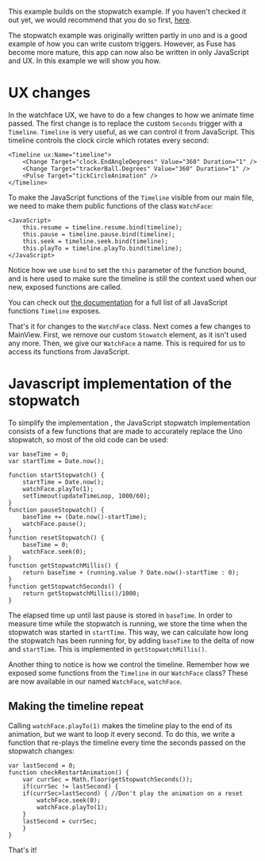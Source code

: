 This example builds on the stopwatch example. If you haven't checked it out yet, we would recommend that you do so first, [here](stopwatch.md).

The stopwatch example was originally written partly in uno and is a good example of how you can write custom triggers. However, as Fuse has become more mature, this app can now also be written in only JavaScript and UX. In this example we will show you how.

# UX changes

In the watchface UX, we have to do a few changes to how we animate time passed. The first change is to replace the custom `Seconds` trigger with a `Timeline`. `Timeline` is very useful, as we can control it from JavaScript. This timeline controls the clock circle which rotates every second:

	<Timeline ux:Name="timeline">
		<Change Target="clock.EndAngleDegrees" Value="360" Duration="1" />
		<Change Target="trackerBall.Degrees" Value="360" Duration="1" />
		<Pulse Target="tickCircleAnimation" />
	</Timeline>

To make the JavaScript functions of the `Timeline` visible from our main file, we need to make them public functions of the class `WatchFace`:

	<JavaScript>
		this.resume = timeline.resume.bind(timeline);
		this.pause = timeline.pause.bind(timeline);
		this.seek = timeline.seek.bind(timeline);
		this.playTo = timeline.playTo.bind(timeline);
	</JavaScript>

Notice how we use `bind` to set the `this` parameter of the function bound, and is here used to make sure the timeline is still the context used when our new, exposed functions are called.

You can check out [the documentation](/docs/fuse/triggers/timeline) for a full list of all JavaScript functions `Timeline` exposes.

That's it for changes to the `WatchFace` class. Next comes a few changes to MainView. First, we remove our custom `Stowatch` element, as it isn't used any more. Then, we give our `WatchFace` a name. This is required for us to access its functions from JavaScript.

# Javascript implementation of the stopwatch

To simplify the implementation , the JavaScript stopwatch implementation consists of a few functions that are made to accurately replace the Uno stopwatch, so most of the old code can be used:

	var baseTime = 0;
	var startTime = Date.now();

	function startStopwatch() {
		startTime = Date.now();
		watchFace.playTo(1);
		setTimeout(updateTimeLoop, 1000/60);
	}
	function pauseStopwatch() {
		baseTime += (Date.now()-startTime);
		watchFace.pause();
	}
	function resetStopwatch() {
		baseTime = 0;
		watchFace.seek(0);
	}
	function getStopwatchMillis() {
		return baseTime + (running.value ? Date.now()-startTime : 0);
	}
	function getStopwatchSeconds() {
		return getStopwatchMillis()/1000;
	}

The elapsed time up until last pause is stored in `baseTime`. In order to measure time while the stopwatch is running, we store the time when the stopwatch was started in `startTime`. This way, we can calculate how long the stopwatch has been running for, by adding `baseTime` to the delta of now and `startTime`. This is implemented in `getStopwatchMillis()`.

Another thing to notice is how we control the timeline. Remember how we exposed some functions from the `Timeline` in our `WatchFace` class? These are now available in our named `WatchFace`, `watchFace`.

## Making the timeline repeat

Calling `watchFace.playTo(1)` makes the timeline play to the end of its animation, but we want to loop it every second. To do this, we write a function that re-plays the timeline every time the seconds passed on the stopwatch changes:

	var lastSecond = 0;
	function checkRestartAnimation() {
		var currSec = Math.floor(getStopwatchSeconds());
		if(currSec != lastSecond) {
		if(currSec>lastSecond) { //Don't play the animation on a reset
			watchFace.seek(0);
			watchFace.playTo(1);
		}
		lastSecond = currSec;
		}
	}

That's it!
